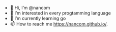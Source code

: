 - 👋 Hi, I’m @nancom
- 👀 I’m interested in every progtamming language
- 🌱 I’m currently learning go
- 📫 How to reach me https://nancom.github.io/.

<!---
nancom/nancom is a ✨ special ✨ repository because its `README.md` (this file) appears on your GitHub profile.
You can click the Preview link to take a look at your changes.
--->
